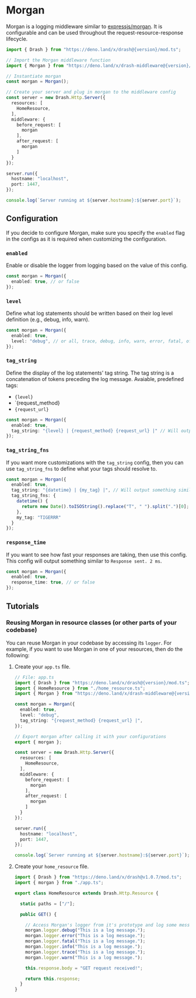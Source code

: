 # Morgan

Morgan is a logging middleware similar to [expressjs/morgan](https://github.com/expressjs/morgan). It is configurable and can be used throughout the request-resource-response lifecycle.

```typescript
import { Drash } from "https://deno.land/x/drash@{version}/mod.ts";

// Import the Morgan middleware function
import { Morgan } from "https://deno.land/x/drash-middleware@{version}/morgan/mod.ts";

// Instantiate morgan
const morgan = Morgan();

// Create your server and plug in morgan to the middleware config
const server = new Drash.Http.Server({
  resources: [
    HomeResource,
  ],
  middleware: {
    before_request: [
      morgan
    ],
    after_request: [
      morgan
    ]
  }
});

server.run({
  hostname: "localhost",
  port: 1447,
});

console.log(`Server running at ${server.hostname}:${server.port}`);
```

## Configuration

If you decide to configure Morgan, make sure you specify the `enabled` flag in the configs as it is required when customizing the configuration.

### `enabled`

Enable or disable the logger from logging based on the value of this config.

```typescript
const morgan = Morgan({
  enabled: true, // or false
});
```

### `level`

Define what log statements should be written based on their log level definition (e.g., debug, info, warn).

```typescript
const morgan = Morgan({
  enabled: true,
  level: "debug", // or all, trace, debug, info, warn, error, fatal, off
});
```

### `tag_string`

Define the display of the log statements' tag string. The tag string is a concatenation of tokens preceding the log message. Avaiable, predefined tags:

* `{level}`
* `{request_method}
* `{request_url}`

```typescript
const morgan = Morgan({
  enabled: true,
  tag_string: "{level} | {request_method} {request_url} |" // Will output something similar to "INFO | GET /home | The log message."
});
```

### `tag_string_fns`

If you want more customizations with the `tag_string` config, then you can use `tag_string_fns` to define what your tags should resolve to.

```typescript
const morgan = Morgan({
  enabled: true,
  tag_string: "{datetime} | {my_tag} |", // Will output something similar to "2020-07-12 10:32:14 | TIGERRR | The log message."
  tag_string_fns: {
    datetime() {
      return new Date().toISOString().replace("T", " ").split(".")[0];
    },
    my_tag: "TIGERRR"
  }
});
```

### `response_time`

If you want to see how fast your responses are taking, then use this config. This config will output something similar to `Response sent. 2 ms`.

```typescript
const morgan = Morgan({
  enabled: true,
  response_time: true, // or false
});
```

## Tutorials

### Reusing Morgan in resource classes (or other parts of your codebase)

You can reuse Morgan in your codebase by accessing its `logger`. For example, if you want to use Morgan in one of your resources, then do the following:

1. Create your `app.ts` file.

    ```typescript
    // File: app.ts
    import { Drash } from "https://deno.land/x/drash@{version}/mod.ts";
    import { HomeResource } from "./home_resource.ts";
    import { Morgan } from "https://deno.land/x/drash-middleware@{version}/morgan.ts";
    
    const morgan = Morgan({
      enabled: true,
      level: "debug",
      tag_string: "{request_method} {request_url} |",
    });
    
    // Export morgan after calling it with your configurations
    export { morgan };
    
    const server = new Drash.Http.Server({
      resources: [
        HomeResource,
      ],
      middleware: {
        before_request: [
          morgan
        ],
        after_request: [
          morgan
        ]
      }
    });
    
    server.run({
      hostname: "localhost",
      port: 1447,
    });
    
    console.log(`Server running at ${server.hostname}:${server.port}`);
    ```
    
2. Create your `home_resource` file.

    ```typescript
    import { Drash } from "https://deno.land/x/drash@v1.0.7/mod.ts";
    import { morgan } from "./app.ts";
    
    export class HomeResource extends Drash.Http.Resource {
    
      static paths = ["/"];
    
      public GET() {
    
        // Access Morgan's logger from it's prototype and log some messages
        morgan.logger.debug("This is a log message.");
        morgan.logger.error("This is a log message.");
        morgan.logger.fatal("This is a log message.");
        morgan.logger.info("This is a log message.");
        morgan.logger.trace("This is a log message.");
        morgan.logger.warn("This is a log message.");
    
        this.response.body = "GET request received!";
    
        return this.response;
      }
    }
    ```
